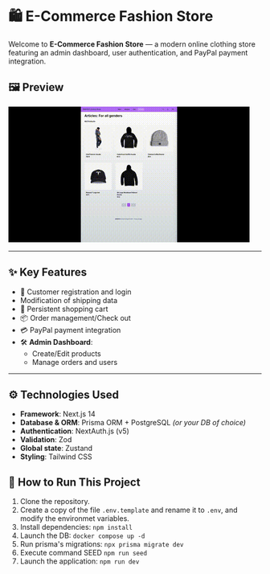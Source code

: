 # 🛍️ E-Commerce Fashion Store

Welcome to **E-Commerce Fashion Store** — a modern online clothing store featuring an admin dashboard, user authentication, and PayPal payment integration.

## 🖼️ Preview

![App Preview](./public/gif/eshop.gif)

---

## ✨ Key Features

- 👤 Customer registration and login
- Modification of shipping data
- 🛒 Persistent shopping cart
- 📦 Order management/Check out
- 💳 PayPal payment integration
- 🛠️ **Admin Dashboard**:
  - Create/Edit products
  - Manage orders and users

---

## ⚙️ Technologies Used

- **Framework**: Next.js 14
- **Database & ORM**: Prisma ORM + PostgreSQL _(or your DB of choice)_
- **Authentication**: NextAuth.js (v5)
- **Validation**: Zod
- **Global state**: Zustand
- **Styling**: Tailwind CSS

## 🚀 How to Run This Project

1. Clone the repository.
2. Create a copy of the file `.env.template` and rename it to `.env`, and modify the environmet variables.
3. Install dependencies: `npm install`
4. Launch the DB: `docker compose up -d`
5. Run prisma's migrations: `npx prisma migrate dev`
6. Execute command SEED `npm run seed`
7. Launch the application: `npm run dev`
